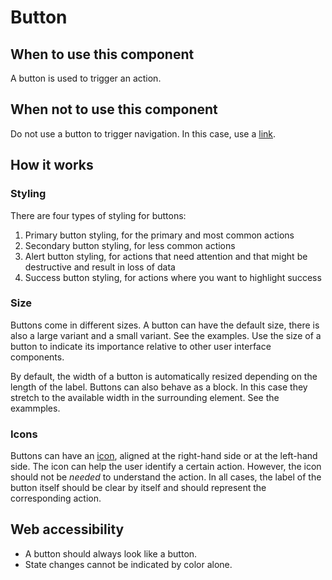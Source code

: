 # Button

## When to use this component

A button is used to trigger an action.

## When not to use this component

Do not use a button to trigger navigation. In this case, use a <a href="{{path './link.html'}}">link</a>.

## How it works

### Styling

There are four types of styling for buttons:

1. Primary button styling, for the primary and most common actions
2. Secondary button styling, for less common actions
3. Alert button styling, for actions that need attention and that might be destructive and result in loss of data
4. Success button styling, for actions where you want to highlight success

### Size

Buttons come in different sizes. A button can have the default size, there is also a large variant and a small variant. See the examples. Use the size of a button to indicate its importance relative to other user interface components.

By default, the width of a button is automatically resized depending on the length of the label. Buttons can also behave as a block. In this case they stretch to the available width in the surrounding element. See the exammples.

### Icons

Buttons can have an <a href="{{path './icon.html'}}">icon</a>, aligned at the right-hand side or at the left-hand side. The icon can help the user identify a certain action. However, the icon should not be *needed* to understand the action. In all cases, the label of the button itself should be clear by itself and should represent the corresponding action.

## Web accessibility

* A button should always look like a button.
* State changes cannot be indicated by color alone.